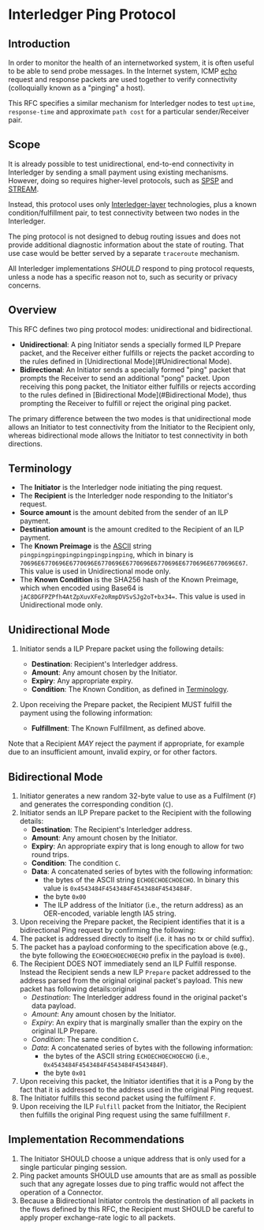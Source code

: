 # Interledger Ping Protocol

## Introduction
In order to monitor the health of an internetworked system, it is often useful to be able to send probe messages. In the Internet system, ICMP [echo](https://en.wikipedia.org/wiki/Ping_(networking_utility)#Echo_request) request and response packets are used together to verify connectivity (colloquially known as a "pinging" a host).  

This RFC specifies a similar mechanism for Interledger nodes to test `uptime`, `response-time` and approximate `path cost` for a particular sender/Receiver pair.

## Scope
It is already possible to test unidirectional, end-to-end connectivity in Interledger by sending a small payment using existing mechanisms. However, doing so requires higher-level protocols, such as [SPSP](https://github.com/interledger/rfcs/blob/master/0009-simple-payment-setup-protocol/0009-simple-payment-setup-protocol.md) and [STREAM](https://github.com/interledger/rfcs/blob/master/0029-stream/0029-stream.md).

Instead, this protocol uses only [Interledger-layer](https://github.com/interledger/rfcs/blob/master/0001-interledger-architecture/0001-interledger-architecture.md#interledger-protocol) technologies, plus a known condition/fulfillment pair, to test connectivity between two nodes in the Interledger.
 
The ping protocol is not designed to debug routing issues and does not provide additional diagnostic information about the state of routing. That use case would be better served by a separate `traceroute` mechanism.

All Interledger implementations _SHOULD_ respond to ping protocol requests, unless a node has a specific reason not to, such as security or privacy concerns.

## Overview
This RFC defines two ping protocol modes: unidirectional and bidirectional.

* **Unidirectional**: A ping Initiator sends a specially formed ILP Prepare packet, and the Receiver either fulfills or rejects the packet according to the rules defined in [Unidirectional Mode](#Unidirectional Mode).
* **Bidirectional**: An Initiator sends a specially formed "ping" packet that prompts the Receiver to send an additional "pong" packet. Upon receiving this pong packet, the Initiator either fulfills or rejects according to the rules defined in [Bidirectional Mode](#Bidirectional Mode), thus prompting the Receiver to fulfill or reject the original ping packet.

The primary difference between the two modes is that unidirectional mode allows an Initiator to test connectivity from the Initiator to the Recipient only, whereas bidirectional mode allows the Initiator to test connectivity in both directions.

## Terminology

* The **Initiator** is the Interledger node initiating the ping request.
* The **Recipient** is the Interledger node responding to the Initiator's request.
* **Source amount** is the amount debited from the sender of an ILP payment.
* **Destination amount** is the amount credited to the Recipient of an ILP payment.
* The **Known Preimage** is the [ASCII](https://tools.ietf.org/html/rfc20) string `pingpingpingpingpingpingpingping`, which in binary is `70696E6770696E6770696E6770696E6770696E6770696E6770696E6770696E67`. This value is used in Unidirectional mode only. 
* The **Known Condition** is the SHA256 hash of the Known Preimage, which when encoded using Base64 is `jAC8DGFPZPfh4AtZpXuvXFe2oRmpDVSvSJg2oT+bx34=`. This value is used in Unidirectional mode only.

## Unidirectional Mode

1. Initiator sends a ILP Prepare packet using the following details:
   - **Destination**: Recipient's Interledger address.
   - **Amount**: Any amount chosen by the Initiator.
   - **Expiry**: Any appropriate expiry.
   - **Condition**: The Known Condition, as defined in [Terminology](#terminology).
   
2. Upon receiving the Prepare packet, the Recipient MUST fulfill the payment using the following information:
   - **Fulfillment**: The Known Fulfillment, as defined above.

Note that a Recipient _MAY_ reject the payment if appropriate, for example due to an insufficient amount, invalid expiry, or for other factors.

## Bidirectional Mode

1. Initiator generates a new random 32-byte value to use as a Fulfilment (`F`) and generates the corresponding condition (`C`).
2. Initiator sends an ILP Prepare packet to the Recipient with the following details:
   - **Destination**: The Recipient's Interledger address.
   - **Amount**: Any amount chosen by the Initiator.
   - **Expiry**: An appropriate expiry that is long enough to allow for two round trips.
   - **Condition**: The condition `C`.
   - **Data**: A concatenated series of bytes with the following information:
      - the bytes of the ASCII string `ECHOECHOECHOECHO`. In binary this value is `0x4543484F4543484F4543484F4543484F`.
      - the byte `0x00`
      - The ILP address of the Initiator (i.e., the return address) as an OER-encoded, variable length IA5 string.
4. Upon receiving the Prepare packet, the Recipient identifies that it is a bidirectional Ping request by confirming the following:
  1. The packet is addressed directly to itself (i.e. it has no tx or child suffix).
  1. The packet has a payload conforming to the specification above (e.g., the byte following the `ECHOECHOECHOECHO` prefix in the payload is `0x00`).
5. The Recipient DOES NOT immediately send an ILP Fulfill response. Instead the Recipient sends a new ILP `Prepare` packet addressed to the address parsed from the original original packet's payload. This new packet has following details:original 
    - *Destination*: The Interledger address found in the original packet's data payload.
    - *Amount*: Any amount chosen by the Initiator.
    - *Expiry*: An expiry that is marginally smaller than the expiry on the original ILP Prepare.
    - *Condition*: The same condition `C`.
    - *Data*: A concatenated series of bytes with the following information:
      - the bytes of the ASCII string `ECHOECHOECHOECHO` (i.e., `0x4543484F4543484F4543484F4543484F`).
      - the byte `0x01`
7. Upon receiving this packet, the Initiator identifies that it is a Pong by the fact that it is addressed to the address used in the original Ping request.
8. The Initiator fulfills this second packet using the fulfilment `F`.
9. Upon receiving the ILP `Fulfill` packet from the Initiator, the Recipient then fulfills the original Ping request using the same fulfillment `F`.

## Implementation Recommendations

1. The Initiator SHOULD choose a unique address that is only used for a single particular pinging session.
1. Ping packet amounts SHOULD use amounts that are as small as possible such that any agregate losses due to ping traffic would not affect the operation of a Connector.
1. Because a Bidirectional Initiator controls the destination of all packets in the flows defined by this RFC, the Recipient must SHOULD be careful to apply proper exchange-rate logic to all packets.
